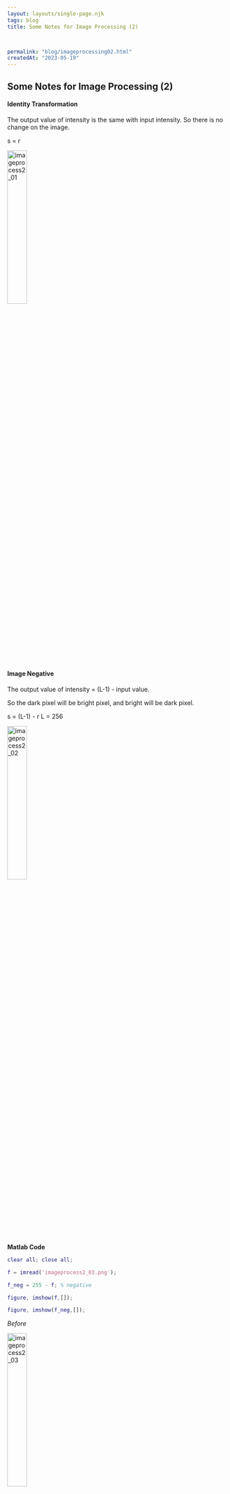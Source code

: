 ```yaml
---
layout: layouts/single-page.njk
tags: blog
title: Some Notes for Image Processing (2)



permalink: "blog/imageprocessing02.html"
createdAt: "2023-05-19"
---
```


## Some Notes for Image Processing (2)




#### Identity Transformation 
The output value of intensity is the same with input intensity. So there is no change on the image.

s = r

<image src= "../static/image/imageprocess2_01.png" width="30%" height="30%" alt="imageprocess2_01">


#### Image Negative 

The output value of intensity = (L-1) - input value.

So the dark pixel will be bright pixel, and bright will be dark pixel.

s = (L-1) - r
L = 256

<image src= "../static/image/imageprocess2_02.png" width="30%" height="30%" alt="imageprocess2_02">


**Matlab Code**
```Matlab
clear all; close all;

f = imread('imageprocess2_03.png');

f_neg = 255 - f; % negative

figure, imshow(f,[]);

figure, imshow(f_neg,[]);
```
*Before*

<image src= "../static/image/imageprocess2_03.png" width="30%" height="30%" alt="imageprocess2_03">

*After*

<image src= "../static/image/imageprocess2_04.png" width="30%" height="30%" alt="imageprocess2_04">



#### Contrast Stretching
Producing an image with higher contrast by darkening the intensity levels below k and brightening the levels above k



**Matlab Code**
```Matlab
clear all; close all;

f = imread('contrast_stretch.png');

f1 = imadjust(f,stretchlim(f),[]);

f2 = imadjust(f, stretchlim(f,[0.05,0.95]),[]);

f3 = imadjust(f, stretchlim(f,[0.10,0.80]),[]);

f4 = imadjust(f, stretchlim(f,[0.20,0.70]),[]);

f5 = imadjust(f, stretchlim(f,[0.49,0.50]),[]);

subplot(2,3,1), imshow(f),title('original image');

subplot(2,3,1), imshow(f1),title('default parameter: 0.01,0.99');

subplot(2,3,1), imshow(f),title('original image');

subplot(2,3,2), imshow(f1),title('default parameter: 0.01,0.99');

subplot(2,3,3), imshow(f2),title('parameter: 0.05,0.95');

subplot(2,3,4), imshow(f3),title('parameter: 0.10,0.80');

subplot(2,3,5), imshow(f4),title('parameter: 0.20,0.70');

subplot(2,3,6), imshow(f5),title('parameter: 0.49,0.50');


```

<image src= "../static/image/imageprocess2_05.png" alt="imageprocess2_05">


#### Power-law (Gamma) transformation

Each input value is raised to the power gamma

<image src= "../static/image/imageprocess2_06.png" width="50%" height="50%" alt="imageprocess2_06">

* r < 1 will brighten the image
* r > 1 will darken the image

<image src= "../static/image/imageprocess2_07.png" width="30%" height="30%" alt="imageprocess2_07">

**Matlab Code**
```Matlab
clear all; close all;

f = imread('babytest.png');

f1 = im2double(f);

f1 = power(f1,0.9);

f1 = mat2gray(f1);

f2 = power(f1,0.8);

f2 = mat2gray(f2);

f3 = power(f1,0.7);

f3 = mat2gray(f3);

f4 = power(f1,0.6);

f4 = mat2gray(f4);

f5 = power(f1,0.5);

f5 = mat2gray(f5);

subplot(2,3,1), imshow(f),title('original image');

subplot(2,3,2), imshow(f1),title('parameter: 0.9');

subplot(2,3,3), imshow(f2),title('parameter: 0.8');

subplot(2,3,4), imshow(f3),title('parameter: 0.7');

subplot(2,3,5), imshow(f4),title('parameter: 0.6');

subplot(2,3,6), imshow(f5),title('parameter: 0.5');

```

<image src= "../static/image/imageprocess2_08.png" alt="imageprocess2_08">